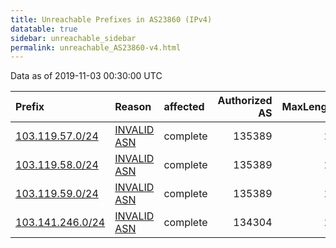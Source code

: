 ```yaml
---
title: Unreachable Prefixes in AS23860 (IPv4)
datatable: true
sidebar: unreachable_sidebar
permalink: unreachable_AS23860-v4.html
---
```


Data as of 2019-11-03 00:30:00 UTC


<div class="datatable-begin"></div>

| Prefix                                                     | Reason                                                                                                  | affected   |   Authorized AS |   MaxLength | Anchor                                       |   unreachable /24s |
|:-----------------------------------------------------------|:--------------------------------------------------------------------------------------------------------|:-----------|----------------:|------------:|:---------------------------------------------|-------------------:|
| [103.119.57.0/24](https://stat.ripe.net/103.119.57.0/24)   | [INVALID ASN](https://rpki-validator.ripe.net/announcement-preview?asn=AS23860&prefix=103.119.57.0/24)  | complete   |          135389 |          22 | [APNIC](unreachable_APNIC_RPKI_Root-v4.html) |                  1 |
| [103.119.58.0/24](https://stat.ripe.net/103.119.58.0/24)   | [INVALID ASN](https://rpki-validator.ripe.net/announcement-preview?asn=AS23860&prefix=103.119.58.0/24)  | complete   |          135389 |          22 | [APNIC](unreachable_APNIC_RPKI_Root-v4.html) |                  1 |
| [103.119.59.0/24](https://stat.ripe.net/103.119.59.0/24)   | [INVALID ASN](https://rpki-validator.ripe.net/announcement-preview?asn=AS23860&prefix=103.119.59.0/24)  | complete   |          135389 |          22 | [APNIC](unreachable_APNIC_RPKI_Root-v4.html) |                  1 |
| [103.141.246.0/24](https://stat.ripe.net/103.141.246.0/24) | [INVALID ASN](https://rpki-validator.ripe.net/announcement-preview?asn=AS23860&prefix=103.141.246.0/24) | complete   |          134304 |          24 | [APNIC](unreachable_APNIC_RPKI_Root-v4.html) |                  1 |

<div class="datatable-end"></div>